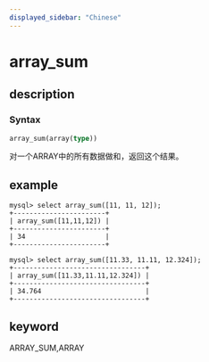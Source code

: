 ```yaml
---
displayed_sidebar: "Chinese"
---
```


# array_sum

## description

### Syntax

```Haskell
array_sum(array(type))
```

对一个ARRAY中的所有数据做和，返回这个结果。

## example

```plain text
mysql> select array_sum([11, 11, 12]);
+-----------------------+
| array_sum([11,11,12]) |
+-----------------------+
| 34                    |
+-----------------------+

mysql> select array_sum([11.33, 11.11, 12.324]);
+---------------------------------+
| array_sum([11.33,11.11,12.324]) |
+---------------------------------+
| 34.764                          |
+---------------------------------+
```

## keyword

ARRAY_SUM,ARRAY

